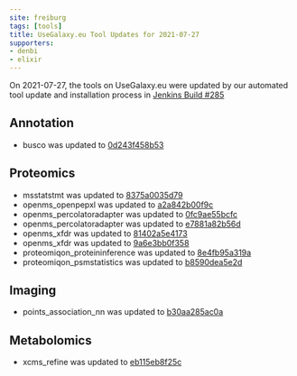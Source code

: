 ```yaml
---
site: freiburg
tags: [tools]
title: UseGalaxy.eu Tool Updates for 2021-07-27
supporters:
- denbi
- elixir
---
```


On 2021-07-27, the tools on UseGalaxy.eu were updated by our automated tool update and installation process in [Jenkins Build #285](https://build.galaxyproject.eu/job/usegalaxy-eu/job/install-tools/#285/)


## Annotation

- busco was updated to [0d243f458b53](https://toolshed.g2.bx.psu.edu/view/iuc/busco/0d243f458b53)

## Proteomics

- msstatstmt was updated to [8375a0035d79](https://toolshed.g2.bx.psu.edu/view/galaxyp/msstatstmt/8375a0035d79)
- openms_openpepxl was updated to [a2a842b00f9c](https://toolshed.g2.bx.psu.edu/view/galaxyp/openms_openpepxl/a2a842b00f9c)
- openms_percolatoradapter was updated to [0fc9ae55bcfc](https://toolshed.g2.bx.psu.edu/view/galaxyp/openms_percolatoradapter/0fc9ae55bcfc)
- openms_percolatoradapter was updated to [e7881a82b56d](https://toolshed.g2.bx.psu.edu/view/galaxyp/openms_percolatoradapter/e7881a82b56d)
- openms_xfdr was updated to [81402a5e4173](https://toolshed.g2.bx.psu.edu/view/galaxyp/openms_xfdr/81402a5e4173)
- openms_xfdr was updated to [9a6e3bb0f358](https://toolshed.g2.bx.psu.edu/view/galaxyp/openms_xfdr/9a6e3bb0f358)
- proteomiqon_proteininference was updated to [8e4fb95a319a](https://toolshed.g2.bx.psu.edu/view/galaxyp/proteomiqon_proteininference/8e4fb95a319a)
- proteomiqon_psmstatistics was updated to [b8590dea5e2d](https://toolshed.g2.bx.psu.edu/view/galaxyp/proteomiqon_psmstatistics/b8590dea5e2d)

## Imaging

- points_association_nn was updated to [b30aa285ac0a](https://toolshed.g2.bx.psu.edu/view/imgteam/points_association_nn/b30aa285ac0a)

## Metabolomics

- xcms_refine was updated to [eb115eb8f25c](https://toolshed.g2.bx.psu.edu/view/workflow4metabolomics/xcms_refine/eb115eb8f25c)

